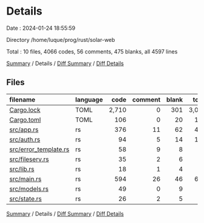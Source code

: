 # Details

Date : 2024-01-24 18:55:59

Directory /home/luque/prog/rust/solar-web

Total : 10 files,  4066 codes, 56 comments, 475 blanks, all 4597 lines

[Summary](results.md) / Details / [Diff Summary](diff.md) / [Diff Details](diff-details.md)

## Files
| filename | language | code | comment | blank | total |
| :--- | :--- | ---: | ---: | ---: | ---: |
| [Cargo.lock](/Cargo.lock) | TOML | 2,710 | 0 | 301 | 3,011 |
| [Cargo.toml](/Cargo.toml) | TOML | 106 | 0 | 20 | 126 |
| [src/app.rs](/src/app.rs) | rs | 376 | 11 | 62 | 449 |
| [src/auth.rs](/src/auth.rs) | rs | 94 | 5 | 14 | 113 |
| [src/error_template.rs](/src/error_template.rs) | rs | 58 | 9 | 8 | 75 |
| [src/fileserv.rs](/src/fileserv.rs) | rs | 35 | 2 | 6 | 43 |
| [src/lib.rs](/src/lib.rs) | rs | 18 | 1 | 4 | 23 |
| [src/main.rs](/src/main.rs) | rs | 594 | 26 | 46 | 666 |
| [src/models.rs](/src/models.rs) | rs | 49 | 0 | 9 | 58 |
| [src/state.rs](/src/state.rs) | rs | 26 | 2 | 5 | 33 |

[Summary](results.md) / Details / [Diff Summary](diff.md) / [Diff Details](diff-details.md)